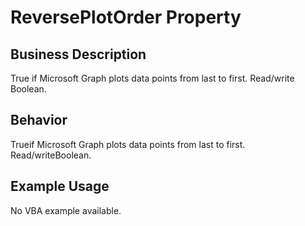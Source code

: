# ReversePlotOrder Property

## Business Description
True if Microsoft Graph plots data points from last to first. Read/write Boolean.

## Behavior
Trueif Microsoft Graph plots data points from last to first. Read/writeBoolean.

## Example Usage
No VBA example available.